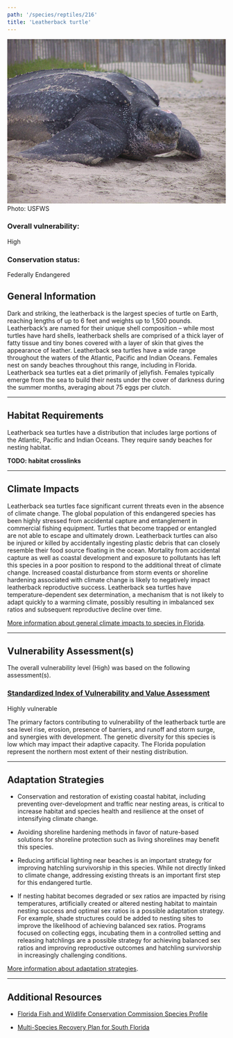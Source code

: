 ```yaml
---
path: '/species/reptiles/216'
title: 'Leatherback turtle'
---
```


<content-header icon="turtles" title="Leatherback turtle" subtitle="Dermochelys coriacea"></content-header>

<div id="TopSection">

<div class="header-photo"><img src="216.jpg" alt="Photo for 216"/>
<figcaption>Photo: USFWS</figcaption></div>

<div>

### Overall vulnerability:

<div class="vulnerability vulnerability-high">High</div>



### Conservation status:

Federally Endangered

</div>
</div>

## General Information

Dark and striking, the leatherback is the largest species of turtle on Earth, reaching lengths of up to 6 feet and weights up to 1,500 pounds.  Leatherback’s are named for their unique shell composition – while most turtles have hard shells, leatherback shells are comprised of a thick layer of fatty tissue and tiny bones covered with a layer of skin that gives the appearance of leather.  Leatherback sea turtles have a wide range throughout the waters of the Atlantic, Pacific and Indian Oceans.  Females nest on sandy beaches throughout this range, including in Florida.  Leatherback sea turtles eat a diet primarily of jellyfish.  Females typically emerge from the sea to build their nests under the cover of darkness during the summer months, averaging about 75 eggs per clutch.

<hr />

## Habitat Requirements

Leatherback sea turtles have a distribution that includes large portions of the Atlantic, Pacific and Indian Oceans. They require sandy beaches for nesting habitat.

**TODO: habitat crosslinks**

<hr />

## Climate Impacts

Leatherback sea turtles face significant current threats even in the absence of climate change.  The global population of this endangered species has been highly stressed from accidental capture and entanglement in commercial fishing equipment.  Turtles that become trapped or entangled are not able to escape and ultimately drown.  Leatherback turtles can also be injured or killed by accidentally ingesting plastic debris that can closely resemble their food source floating in the ocean.  Mortality from accidental capture as well as coastal development and exposure to pollutants has left this species in a poor position to respond to the additional threat of climate change.  Increased coastal disturbance from storm events or shoreline hardening associated with climate change is likely to negatively impact leatherback reproductive success.  Leatherback sea turtles have temperature-dependent sex determination, a mechanism that is not likely to adapt quickly to a warming climate, possibly resulting in imbalanced sex ratios and subsequent reproductive decline over time.

[More information about general climate impacts to species in Florida](/impacts/species).



<hr />

## Vulnerability Assessment(s)

The overall vulnerability level (High) was based on the following assessment(s).
#### 
<div class="vulnerability-header">
<h3><a href="/impacts/vulnerability/sivva/species">Standardized Index of Vulnerability and Value Assessment</a></h3>
<div class="vulnerability vulnerability-high">Highly vulnerable</div>
</div> 

The primary factors contributing to vulnerability of the leatherback turtle are sea level rise, erosion, presence of barriers, and runoff and storm surge, and synergies with development.   The genetic diversity for this species is low which may impact their adaptive capacity.  The Florida population represent the northern most extent of their nesting distribution.


<hr />

## Adaptation Strategies

- Conservation and restoration of existing coastal habitat, including preventing over-development and traffic near nesting areas, is critical to increase habitat and species health and resilience at the onset of intensifying climate change.

- Avoiding shoreline hardening methods in favor of nature-based solutions for shoreline protection such as living shorelines may benefit this species.

- Reducing artificial lighting near beaches is an important strategy for improving hatchling survivorship in this species.  While not directly linked to climate change, addressing existing threats is an important first step for this endangered turtle.

- If nesting habitat becomes degraded or sex ratios are impacted by rising temperatures, artificially created or altered nesting habitat to maintain nesting success and optimal sex ratios is a possible adaptation strategy.  For example, shade structures could be added to nesting sites to improve the likelihood of achieving balanced sex ratios.  Programs focused on collecting eggs, incubating them in a controlled setting and releasing hatchlings are a possible strategy for achieving balanced sex ratios and improving reproductive outcomes and hatchling survivorship in increasingly challenging conditions.

[More information about adaptation strategies](/strategies).

<hr />


## Additional Resources

- [Florida Fish and Wildlife Conservation Commission Species Profile](https://myfwc.com/wildlifehabitats/profiles/reptiles/sea-turtles/leatherback-turtle/)

- [Multi-Species Recovery Plan for South Florida](https://ecos.fws.gov/docs/recovery_plan/sfl_msrp/SFL_MSRP_Species.pdf)
